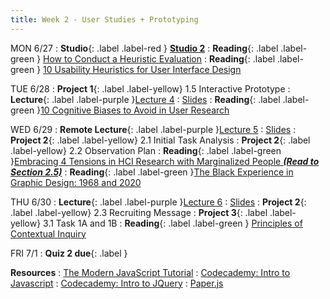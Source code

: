 ```yaml
---
title: Week 2 - User Studies + Prototyping
---
```


MON 6/27
: **Studio**{: .label .label-red } [**Studio 2**](#)
: **Reading**{: .label .label-green } [How to Conduct a Heuristic Evaluation](https://www.nngroup.com/articles/how-to-conduct-a-heuristic-evaluation/)
: **Reading**{: .label .label-green } [10 Usability Heuristics for User Interface Design](https://www.nngroup.com/articles/ten-usability-heuristics/)


TUE 6/28
: **Project 1**{: .label .label-yellow} 1.5 Interactive Prototype
: **Lecture**{: .label .label-purple }[Lecture 4](#)
  : [Slides](#)
: **Reading**{: .label .label-green }[10 Cognitive Biases to Avoid in User Research](https://uxdesign.cc/10-cognitive-biases-to-avoid-in-user-research-and-how-to-avoid-them-993aa397c8c6)

WED 6/29
: **Remote Lecture**{: .label .label-purple }[Lecture 5](#)
   : [Slides](#)
: **Project 2**{: .label .label-yellow} 2.1 Initial Task Analysis
: **Project 2**{: .label .label-yellow} 2.2 Observation Plan
: **Reading**{: .label .label-green }[Embracing 4 Tensions in HCI Research with Marginalized People _**(Read to Section 2.5)**_](https://www.smunson.com/portfolio/projects/Liang-HCIRwithMarginalizedPeople-Preprint.pdf)
: **Reading**{: .label .label-green }[The Black Experience in Graphic Design: 1968 and 2020](https://letterformarchive.org/news/view/the-black-experience-in-graphic-design-1968-and-2020)


THU 6/30
: **Lecture**{: .label .label-purple }[Lecture 6](#)
  : [Slides](#)
: **Project 2**{: .label .label-yellow} 2.3 Recruiting Message
: **Project 3**{: .label .label-yellow} 3.1 Task 1A and 1B
: **Reading**{: .label .label-green } [Principles of Contextual Inquiry](https://drive.google.com/file/d/1KomuKGYFFKYJ3WbEHtGIWnndhooajf0D/view?usp=sharing)

FRI 7/1
: **Quiz 2 due**{: .label }

**Resources**
: [The Modern JavaScript Tutorial](https://javascript.info/)
: [Codecademy: Intro to Javascript](https://www.codecademy.com/learn/introduction-to-javascript)
: [Codecademy: Intro to JQuery](https://www.codecademy.com/learn/learn-jquery)
: [Paper.js](http://paperjs.org/)

